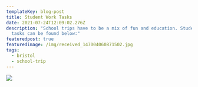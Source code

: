 ```yaml
---
templateKey: blog-post
title: Student Work Tasks
date: 2021-07-24T12:09:02.276Z
description: "School trips have to be a mix of fun and education. Student work
  tasks can be found below:"
featuredpost: true
featuredimage: /img/received_147004060871502.jpg
tags:
  - bristol
  - school-trip
---
```

![](/img/received_147004060871502.webp)